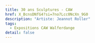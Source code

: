 ```yaml
---
title: 30 ans Sculptures - CAW
href: X_BcnsDNfG4?si=7no7Lcc0NcXn_9G0
description: "Artiste: Jeannot Roller"
tags:
  - Expositions CAW Walferdange
detail: false
---
```


